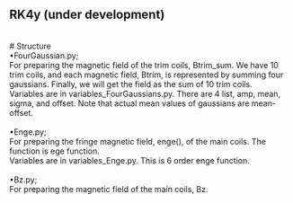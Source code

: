 ## RK4y (under development)
<br>
# Structure<br>
&bull;FourGaussian.py;<br>
For preparing the magnetic field of the trim coils, Btrim_sum. We have 10 trim coils, and each magnetic field, Btrim, is represented by summing four gaussians. Finally, we will get the field as the sum of 10 trim coils.<br>
Variables are in variables_FourGaussians.py. There are 4 list, amp, mean, sigma, and offset. Note that actual mean values of gaussians are mean-offset.<br>
<br>
&bull;Enge.py;<br>
For preparing the fringe magnetic field, enge(), of the main coils. The function is ege function.<br>
Variables are in variables_Enge.py. This is 6 order enge function.<br>
<br>
&bull;Bz.py;<br>
For preparing the magnetic field of the main coils, Bz. 